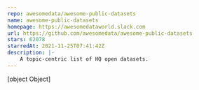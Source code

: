 ```yaml
---
repo: awesomedata/awesome-public-datasets
name: awesome-public-datasets
homepage: https://awesomedataworld.slack.com
url: https://github.com/awesomedata/awesome-public-datasets
stars: 62078
starredAt: 2021-11-25T07:41:42Z
description: |-
    A topic-centric list of HQ open datasets.
---
```


[object Object]
